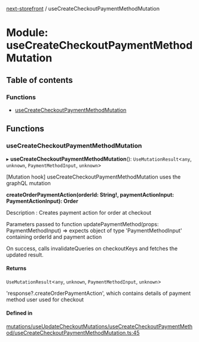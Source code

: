 [next-storefront](../README.md) / useCreateCheckoutPaymentMethodMutation

# Module: useCreateCheckoutPaymentMethodMutation

## Table of contents

### Functions

- [useCreateCheckoutPaymentMethodMutation](useCreateCheckoutPaymentMethodMutation.md#usecreatecheckoutpaymentmethodmutation)

## Functions

### useCreateCheckoutPaymentMethodMutation

▸ **useCreateCheckoutPaymentMethodMutation**(): `UseMutationResult`<`any`, `unknown`, `PaymentMethodInput`, `unknown`\>

[Mutation hook] useCreateCheckoutPaymentMethodMutation uses the graphQL mutation

<b>createOrderPaymentAction(orderId: String!, paymentActionInput: PaymentActionInput): Order</b>

Description : Creates payment action for order at checkout

Parameters passed to function updatePaymentMethod(props: PaymentMethodInput) => expects object of type 'PaymentMethodInput' containing orderId and payment action

On success, calls invalidateQueries on checkoutKeys and fetches the updated result.

#### Returns

`UseMutationResult`<`any`, `unknown`, `PaymentMethodInput`, `unknown`\>

'response?.createOrderPaymentAction', which contains details of payment method user used for checkout

#### Defined in

[mutations/useUpdateCheckoutMutations/useCreateCheckoutPaymentMethod/useCreateCheckoutPaymentMethodMutation.ts:45](https://github.com/KiboSoftware/nextjs-storefront/blob/561a164/hooks/mutations/useUpdateCheckoutMutations/useCreateCheckoutPaymentMethod/useCreateCheckoutPaymentMethodMutation.ts#L45)

